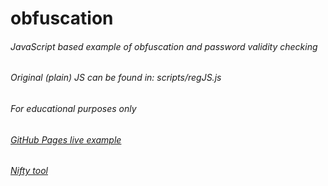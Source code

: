 # obfuscation
###### JavaScript based example of obfuscation and password validity checking
###### Original (plain) JS can be found in: scripts/regJS.js
###### *For educational purposes only*
###### [GitHub Pages live example](https://jmcromp.github.io/obfuscation/)
###### [Nifty tool](https://obfuscator.io/)

